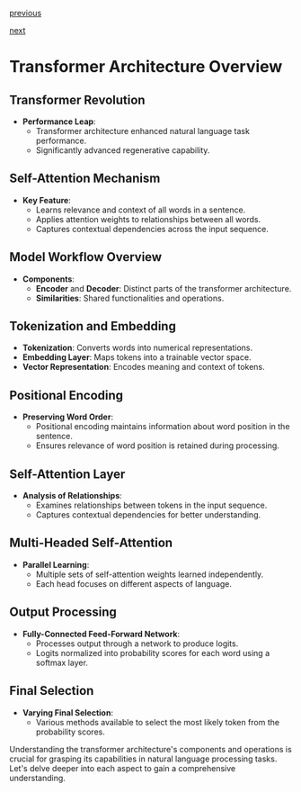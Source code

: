 [previous](./4_Evolution_from_RNNs_to_transformer.md)

[next](./6_Transformer_prediction_process.md)
# Transformer Architecture Overview

## Transformer Revolution

- **Performance Leap**:
    - Transformer architecture enhanced natural language task performance.
    - Significantly advanced regenerative capability.

## Self-Attention Mechanism

- **Key Feature**:
    - Learns relevance and context of all words in a sentence.
    - Applies attention weights to relationships between all words.
    - Captures contextual dependencies across the input sequence.

## Model Workflow Overview

- **Components**:
    - **Encoder** and **Decoder**: Distinct parts of the transformer architecture.
    - **Similarities**: Shared functionalities and operations.

## Tokenization and Embedding

- **Tokenization**: Converts words into numerical representations.
- **Embedding Layer**: Maps tokens into a trainable vector space.
- **Vector Representation**: Encodes meaning and context of tokens.

## Positional Encoding

- **Preserving Word Order**:
    - Positional encoding maintains information about word position in the sentence.
    - Ensures relevance of word position is retained during processing.

## Self-Attention Layer

- **Analysis of Relationships**:
    - Examines relationships between tokens in the input sequence.
    - Captures contextual dependencies for better understanding.

## Multi-Headed Self-Attention

- **Parallel Learning**:
    - Multiple sets of self-attention weights learned independently.
    - Each head focuses on different aspects of language.

## Output Processing

- **Fully-Connected Feed-Forward Network**:
    - Processes output through a network to produce logits.
    - Logits normalized into probability scores for each word using a softmax layer.

## Final Selection

- **Varying Final Selection**:
    - Various methods available to select the most likely token from the probability scores.

Understanding the transformer architecture's components and operations is crucial for grasping its capabilities in natural language processing tasks. Let's delve deeper into each aspect to gain a comprehensive understanding.